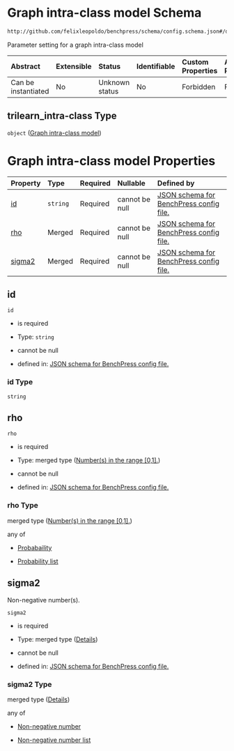 # Graph intra-class model Schema

```txt
http://github.com/felixleopoldo/benchpress/schema/config.schema.json#/definitions/trilearn_intra-class
```

Parameter setting for a graph intra-class model

| Abstract            | Extensible | Status         | Identifiable | Custom Properties | Additional Properties | Access Restrictions | Defined In                                                                    |
| :------------------ | :--------- | :------------- | :----------- | :---------------- | :-------------------- | :------------------ | :---------------------------------------------------------------------------- |
| Can be instantiated | No         | Unknown status | No           | Forbidden         | Forbidden             | none                | [config.schema.json*](../../../out/config.schema.json "open original schema") |

## trilearn_intra-class Type

`object` ([Graph intra-class model](config-definitions-graph-intra-class-model.md))

# Graph intra-class model Properties

| Property          | Type     | Required | Nullable       | Defined by                                                                                                                                                                                                                    |
| :---------------- | :------- | :------- | :------------- | :---------------------------------------------------------------------------------------------------------------------------------------------------------------------------------------------------------------------------- |
| [id](#id)         | `string` | Required | cannot be null | [JSON schema for BenchPress config file.](config-definitions-graph-intra-class-model-properties-id.md "http://github.com/felixleopoldo/benchpress/schema/config.schema.json#/definitions/trilearn_intra-class/properties/id") |
| [rho](#rho)       | Merged   | Required | cannot be null | [JSON schema for BenchPress config file.](config-definitions-numbers-in-the-range-01.md "http://github.com/felixleopoldo/benchpress/schema/config.schema.json#/definitions/trilearn_intra-class/properties/rho")              |
| [sigma2](#sigma2) | Merged   | Required | cannot be null | [JSON schema for BenchPress config file.](config-definitions-flexnonnegnum.md "http://github.com/felixleopoldo/benchpress/schema/config.schema.json#/definitions/trilearn_intra-class/properties/sigma2")                     |

## id



`id`

*   is required

*   Type: `string`

*   cannot be null

*   defined in: [JSON schema for BenchPress config file.](config-definitions-graph-intra-class-model-properties-id.md "http://github.com/felixleopoldo/benchpress/schema/config.schema.json#/definitions/trilearn_intra-class/properties/id")

### id Type

`string`

## rho



`rho`

*   is required

*   Type: merged type ([Number(s) in the range \[0,1\].](config-definitions-numbers-in-the-range-01.md))

*   cannot be null

*   defined in: [JSON schema for BenchPress config file.](config-definitions-numbers-in-the-range-01.md "http://github.com/felixleopoldo/benchpress/schema/config.schema.json#/definitions/trilearn_intra-class/properties/rho")

### rho Type

merged type ([Number(s) in the range \[0,1\].](config-definitions-numbers-in-the-range-01.md))

any of

*   [Probabaility](config-definitions-numbers-in-the-range-01-anyof-probabaility.md "check type definition")

*   [Probability list](config-definitions-numbers-in-the-range-01-anyof-probability-list.md "check type definition")

## sigma2

Non-negative number(s).

`sigma2`

*   is required

*   Type: merged type ([Details](config-definitions-flexnonnegnum.md))

*   cannot be null

*   defined in: [JSON schema for BenchPress config file.](config-definitions-flexnonnegnum.md "http://github.com/felixleopoldo/benchpress/schema/config.schema.json#/definitions/trilearn_intra-class/properties/sigma2")

### sigma2 Type

merged type ([Details](config-definitions-flexnonnegnum.md))

any of

*   [Non-negative number](config-definitions-flexnonnegnum-anyof-non-negative-number.md "check type definition")

*   [Non-negative number list](config-definitions-flexnonnegnum-anyof-non-negative-number-list.md "check type definition")
